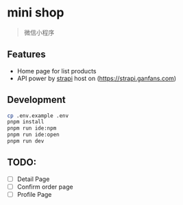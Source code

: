 # mini shop

> 微信小程序

## Features

- Home page for list products
- API power by [strapi](https://strapi.io/) host on (https://strapi.ganfans.com)

## Development

```bash
cp .env.example .env
pnpm install
pnpm run ide:npm
pnpm run ide:open
pnpm run dev
```

## TODO:

- [ ] Detail Page
- [ ] Confirm order page
- [ ] Profile Page
